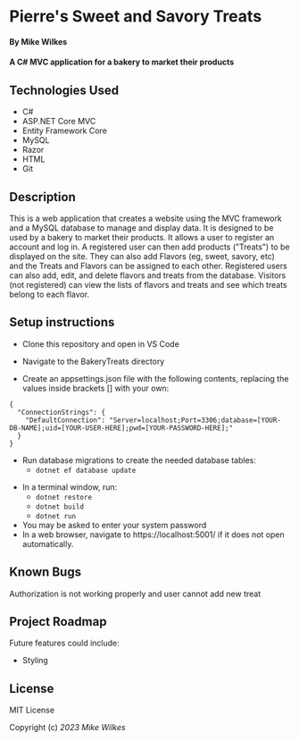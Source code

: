 # Pierre's Sweet and Savory Treats
#### By Mike Wilkes
#### A C# MVC application for a bakery to market their products
## Technologies Used

- C#
- ASP.NET Core MVC
- Entity Framework Core
- MySQL
- Razor
- HTML
- Git

## Description

This is a web application that creates a website using the MVC framework and a MySQL database to manage and display data. It is designed to be used by a bakery to market their products. It allows a user to register an account and log in. A registered user can then add products ("Treats") to be displayed on the site. They can also add Flavors (eg, sweet, savory, etc) and the Treats and Flavors can be assigned to each other. Registered users can also add, edit, and delete flavors and treats from the database. Visitors (not registered) can view the lists of flavors and treats and see which treats belong to each flavor.

## Setup instructions
- Clone this repository and open in VS Code

- Navigate to the BakeryTreats directory
- Create an appsettings.json file with the following contents, replacing the values inside brackets [] with your own:

```
{
  "ConnectionStrings": {
    "DefaultConnection": "Server=localhost;Port=3306;database=[YOUR-DB-NAME];uid=[YOUR-USER-HERE];pwd=[YOUR-PASSWORD-HERE];"
  }
}
```

* Run database migrations to create the needed database tables: 
  * `dotnet ef database update`

- In a terminal window, run:
  - `dotnet restore`
  - `dotnet build`
  - `dotnet run`
- You may be asked to enter your system password
- In a web browser, navigate to https://localhost:5001/ if it does not open automatically.

## Known Bugs
Authorization is not working properly and user cannot add new treat 

## Project Roadmap
Future features could include:
* Styling

## License

MIT License

Copyright (c) _2023_ _Mike Wilkes_
